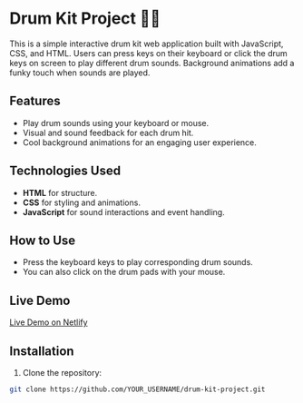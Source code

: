# Drum Kit Project 🎵🥁

This is a simple interactive drum kit web application built with JavaScript, CSS, and HTML. Users can press keys on their keyboard or click the drum keys on screen to play different drum sounds. Background animations add a funky touch when sounds are played.

## Features
- Play drum sounds using your keyboard or mouse.
- Visual and sound feedback for each drum hit.
- Cool background animations for an engaging user experience.

## Technologies Used
- **HTML** for structure.
- **CSS** for styling and animations.
- **JavaScript** for sound interactions and event handling.

## How to Use
- Press the keyboard keys to play corresponding drum sounds.
- You can also click on the drum pads with your mouse.

## Live Demo
[Live Demo on Netlify](https://your-netlify-url-here.netlify.app)

## Installation
1. Clone the repository:
```bash
git clone https://github.com/YOUR_USERNAME/drum-kit-project.git

